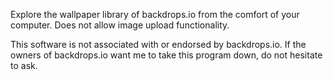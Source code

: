 Explore the wallpaper library of backdrops.io from the comfort of your computer. Does not allow image upload functionality.

This software is not associated with or endorsed by backdrops.io. If the owners of backdrops.io want me to take this program down, do not hesitate to ask.